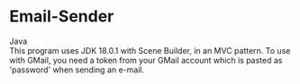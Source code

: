 # Email-Sender
Java
 <br />
This program uses JDK 18.0.1 with Scene Builder, in an MVC pattern.
To use with GMail, you need a token from your GMail account which is pasted as 'password' when sending an e-mail.
